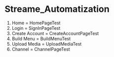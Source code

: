 # Streame_Automatization


1. Home = HomePageTest
2. Login = SignInPageTest
3. Create Account = CreateAccountPageTest
4. Build Menu = BuildMenuTest
5. Upload Media = UploadMediaTest
6. Channel = ChannelPageTest